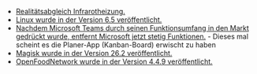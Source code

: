 * [Realitätsabgleich Infrarotheizung.](https://www.youtube.com/watch?v=petEud6D4Ng)
* [Linux wurde in der Version 6.5 veröffentlicht.](https://lwn.net/Articles/942876/)
* [Nachdem Microsoft Teams durch seinen Funktionsumfang in den Markt gedrückt wurde, entfernt Microsoft jetzt stetig Funktionen.](https://www.borncity.com/blog/2023/08/28/teams-microsoft-entfernt-heimlich-funktionen-umbau-auf-version-2-0/) - Dieses mal scheint es die Planer-App (Kanban-Board) erwischt zu haben
* [Magisk wurde in der Version 26.2 veröffentlicht.](https://github.com/topjohnwu/Magisk/releases/tag/v26.2)
* [OpenFoodNetwork wurde in der Version 4.4.9 veröffentlicht.](https://github.com/openfoodfoundation/openfoodnetwork/releases/tag/v4.4.9)
